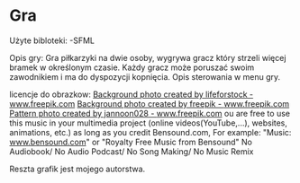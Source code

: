 # Gra
Użyte bibloteki:
-SFML

Opis gry:
Gra piłkarzyki na dwie osoby, wygrywa gracz który strzeli więcej bramek w określonym czasie. Każdy gracz może poruszać swoim zawodnikiem i ma do dyspozycji kopnięcia. Opis sterowania w menu gry.

licencje do obrazkow:
<a href="https://www.freepik.com/free-photos-vectors/background">Background photo created by lifeforstock - www.freepik.com</a>
<a href="https://www.freepik.com/free-photos-vectors/background">Background photo created by freepik - www.freepik.com</a>
<a href="https://www.freepik.com/free-photos-vectors/Pattern">Pattern photo created by jannoon028 - www.freepik.com</a>
ou are free to use this music in your multimedia project (online videos(YouTube,...), websites, animations, etc.) as long as you credit Bensound.com, For example: "Music: www.bensound.com" or "Royalty Free Music from Bensound"
No Audiobook/ No Audio Podcast/ No Song Making/ No Music Remix

Reszta grafik jest mojego autorstwa.

